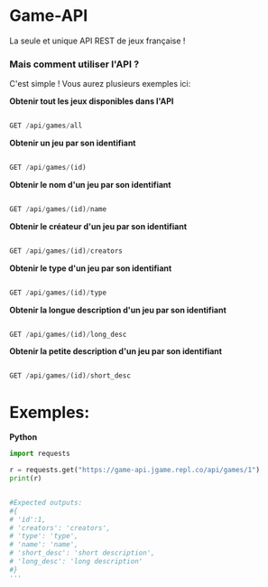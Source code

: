# Game-API
La seule et unique API REST de jeux française !

### Mais comment utiliser l'API ?

C'est simple ! Vous aurez plusieurs exemples ici:

**Obtenir tout les jeux disponibles dans l'API**

```js

GET /api/games/all

```

**Obtenir un jeu par son identifiant**

```js

GET /api/games/(id)

```

**Obtenir le nom d'un jeu par son identifiant**

```js

GET /api/games/(id)/name

```

**Obtenir le créateur d'un jeu par son identifiant**

```js

GET /api/games/(id)/creators

```

**Obtenir le type d'un jeu par son identifiant**

```js

GET /api/games/(id)/type

```

**Obtenir la longue description d'un jeu par son identifiant**

```js

GET /api/games/(id)/long_desc

```

**Obtenir la petite description d'un jeu par son identifiant**

```js

GET /api/games/(id)/short_desc

```

# Exemples:
**Python**
```python
import requests

r = requests.get("https://game-api.jgame.repl.co/api/games/1")
print(r)


#Expected outputs: 
#{
# 'id':1,
# 'creators': 'creators',
# 'type': 'type', 
# 'name': 'name',
# 'short_desc': 'short description',
# 'long_desc': 'long description'
#}
'''
